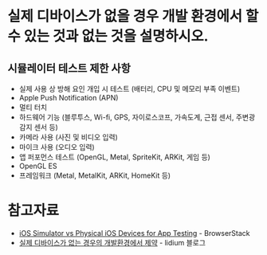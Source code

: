 # 실제 디바이스가 없을 경우 개발 환경에서 할 수 있는 것과 없는 것을 설명하시오.	

## 시뮬레이터 테스트 제한 사항
- 실제 사용 상 방해 요인 개입 시 테스트 (배터리, CPU 및 메모리 부족 이벤트)
- Apple Push Notification (APN)
- 멀티 터치
- 하드웨어 기능 (블루투스, Wi-fi, GPS, 자이로스코프, 가속도계, 근접 센서, 주변광 감지 센서 등)
- 카메라 사용 (사진 및 비디오 입력)
- 마이크 사용 (오디오 입력)
- 앱 퍼포먼스 테스트 (OpenGL, Metal, SpriteKit, ARKit, 게임 등)
- OpenGL ES
- 프레임워크 (Metal, MetalKit, ARKit, HomeKit 등)

# 참고자료
- [iOS Simulator vs Physical iOS Devices for App Testing](https://www.browserstack.com/test-on-ios-simulator) - BrowserStack
- [실제 디바이스가 없는 경우의 개발환경에서 제약](https://lidium.tistory.com/44) - lidium 블로그